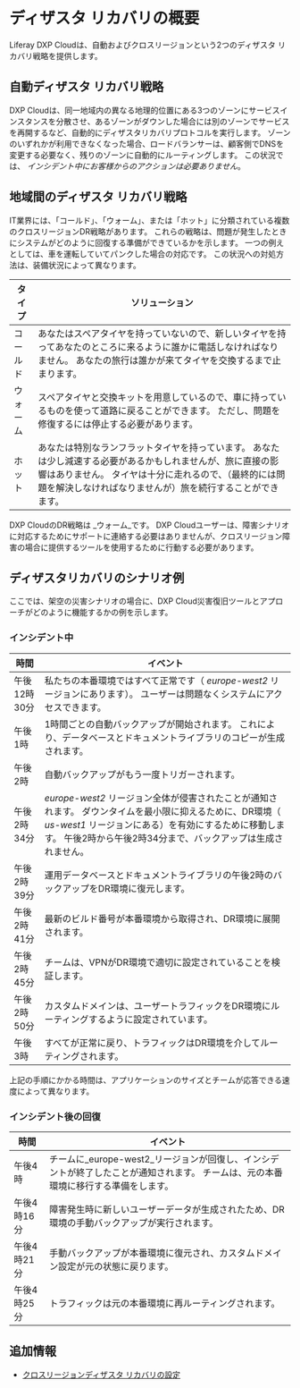 # ディザスタ リカバリの概要

Liferay DXP Cloudは、自動およびクロスリージョンという2つのディザスタ リカバリ戦略を提供します。

## 自動ディザスタ リカバリ戦略

DXP Cloudは、同一地域内の異なる地理的位置にある3つのゾーンにサービスインスタンスを分散させ、あるゾーンがダウンした場合には別のゾーンでサービスを再開するなど、自動的にディザスタリカバリプロトコルを実行します。 ゾーンのいずれかが利用できなくなった場合、ロードバランサーは、顧客側でDNSを変更する必要なく、残りのゾーンに自動的にルーティングします。 この状況では、 *インシデント中にお客様からのアクションは必要ありません*。

## 地域間のディザスタ リカバリ戦略

IT業界には、「コールド」、「ウォーム」、または「ホット」に分類されている複数のクロスリージョンDR戦略があります。 これらの戦略は、問題が発生したときにシステムがどのように回復する準備ができているかを示します。 一つの例えとしては、車を運転していてパンクした場合の対応です。 この状況への対処方法は、装備状況によって異なります。

| タイプ  | ソリューション                                                                                                            |
| ---- | ------------------------------------------------------------------------------------------------------------------ |
| コールド | あなたはスペアタイヤを持っていないので、新しいタイヤを持ってあなたのところに来るように誰かに電話しなければなりません。 あなたの旅行は誰かが来てタイヤを交換するまで止まります。                           |
| ウォーム | スペアタイヤと交換キットを用意しているので、車に持っているものを使って道路に戻ることができます。 ただし、問題を修復するには停止する必要があります。                                         |
| ホット  | あなたは特別なランフラットタイヤを持っています。 あなたは少し減速する必要があるかもしれませんが、旅に直接の影響はありません。 タイヤは十分に走れるので、（最終的には問題を解決しなければなりませんが）旅を続行することができます。 |

DXP CloudのDR戦略は _ウォーム_です。 DXP Cloudユーザーは、障害シナリオに対応するためにサポートに連絡する必要はありませんが、クロスリージョン障害の場合に提供するツールを使用するために行動する必要があります。

## ディザスタリカバリのシナリオ例

ここでは、架空の災害シナリオの場合に、DXP Cloud災害復旧ツールとアプローチがどのように機能するかの例を示します。

### インシデント中

| 時間       | イベント                                                                                                                               |
| -------- | ---------------------------------------------------------------------------------------------------------------------------------- |
| 午後12時30分 | 私たちの本番環境ではすべて正常です（ _europe-west2_ リージョンにあります）。 ユーザーは問題なくシステムにアクセスできます。                                                             |
| 午後1時     | 1時間ごとの自動バックアップが開始されます。 これにより、データベースとドキュメントライブラリのコピーが生成されます。                                                                        |
| 午後2時     | 自動バックアップがもう一度トリガーされます。                                                                                                             |
| 午後2時34分  | _europe-west2_ リージョン全体が侵害されたことが通知されます。 ダウンタイムを最小限に抑えるために、DR環境（ _us-west1_ リージョンにある）を有効にするために移動します。 午後2時から午後2時34分まで、バックアップは生成されません。 |
| 午後2時39分  | 運用データベースとドキュメントライブラリの午後2時のバックアップをDR環境に復元します。                                                                                       |
| 午後2時41分  | 最新のビルド番号が本番環境から取得され、DR環境に展開されます。                                                                                                   |
| 午後2時45分  | チームは、VPNがDR環境で適切に設定されていることを検証します。                                                                                                  |
| 午後2時50分  | カスタムドメインは、ユーザートラフィックをDR環境にルーティングするように設定されています。                                                                                     |
| 午後3時     | すべてが正常に戻り、トラフィックはDR環境を介してルーティングされます。                                                                                               |

上記の手順にかかる時間は、アプリケーションのサイズとチームが応答できる速度によって異なります。

### インシデント後の回復

| 時間      | イベント                                                                      |
| ------- | ------------------------------------------------------------------------- |
| 午後4時    | チームに_europe-west2_リージョンが回復し、インシデントが終了したことが通知されます。 チームは、元の本番環境に移行する準備をします。 |
| 午後4時16分 | 障害発生時に新しいユーザーデータが生成されたため、DR環境の手動バックアップが実行されます。                            |
| 午後4時21分 | 手動バックアップが本番環境に復元され、カスタムドメイン設定が元の状態に戻ります。                                  |
| 午後4時25分 | トラフィックは元の本番環境に再ルーティングされます。                                                |

## 追加情報

* [クロスリージョンディザスタ リカバリの設定](./configuring-cross-region-disaster-recovery.md)
